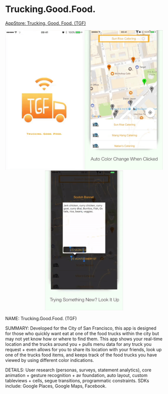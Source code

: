 # Trucking.Good.Food.

[AppStore: Trucking. Good. Food. (TGF)](https://itunes.apple.com/us/app/trucking-good-food-tgf/id1233853615?mt=8)

<p align="center"> <img src="/images/appDemo.gif" width="250"> <img src="/images/appDemo2.gif" width="250"> <img src="/images/appDemo3.gif" width="250"> </p>

NAME: Trucking.Good.Food. (TGF)

SUMMARY: Developed for the City of San Francisco, this app is designed for those who quickly want eat at one of the food trucks within the city but may not yet know how or where to find them. This app shows your real-time location and the trucks around you + pulls menu data for any truck you request + even allows for you to share its location with your friends, look up one of the trucks food items, and keeps track of the food trucks you have viewed by using different color indications. 

DETAILS: User research (personas, surveys, statement analytics), core animation + gesture recognition + av foundation, auto layout, custom tableviews + cells, segue transitions, programmatic constraints. SDKs include: Google Places, Google Maps, Facebook.
